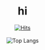 
<div align="center">
  <h1>hi</h1>

[![Hits](https://hits.seeyoufarm.com/api/count/incr/badge.svg?url=https%3A%2F%2Fgithub.com%2Fgjbae1212%2Fhit-counter&count_bg=%23A3E2FF&title_bg=%2381B7F5&icon=&icon_color=%23E7E7E7&title=hits&edge_flat=false)](https://github.com/daink)<br>
<br>
![Top Langs](https://github-readme-stats.vercel.app/api/top-langs/?username=dainK&layout=compact)<br>
</div>



<!--
**dainK/dainK** is a ✨ _special_ ✨ repository because its `README.md` (this file) appears on your GitHub profile.

Here are some ideas to get you started:

- 🔭 I’m currently working on ...
- 🌱 I’m currently learning ...
- 👯 I’m looking to collaborate on ...
- 🤔 I’m looking for help with ...
- 💬 Ask me about ...
- 📫 How to reach me: ...
- 😄 Pronouns: ...
- ⚡ Fun fact: ...
-->
